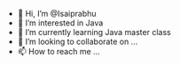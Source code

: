- 👋 Hi, I’m @Isaiprabhu
- 👀 I’m interested in Java
- 🌱 I’m currently learning Java master class 
- 💞️ I’m looking to collaborate on ...
- 📫 How to reach me ...

<!---
Isaiprabhu/Isaiprabhu is a ✨ special ✨ repository because its `README.md` (this file) appears on your GitHub profile.
You can click the Preview link to take a look at your changes.
--->
